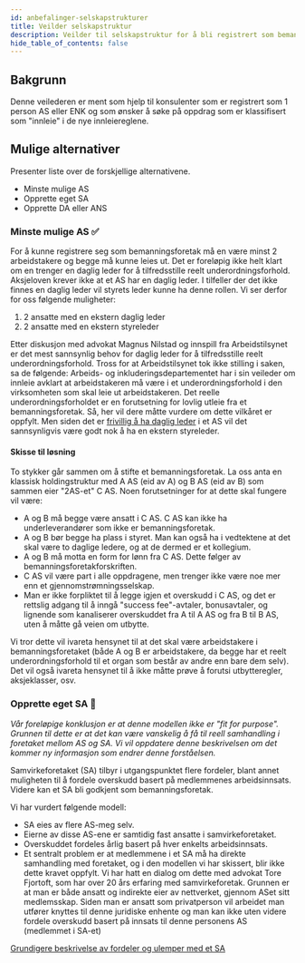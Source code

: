 ```yaml
---
id: anbefalinger-selskapstrukturer
title: Veilder selskapstruktur
description: Veilder til selskapstruktur for å bli registrert som bemanningsforetak
hide_table_of_contents: false
---
```

## Bakgrunn
Denne veilederen er ment som hjelp til konsulenter som er registrert som 1 person AS eller ENK og som ønsker å søke på oppdrag som er klassifisert som "innleie" i de nye innleiereglene.

## Mulige alternativer
Presenter liste over de forskjellige alternativene.
* Minste mulige AS
* Opprette eget SA
* Opprette DA eller ANS

### Minste mulige AS ✅
For å kunne registrere seg som bemanningsforetak må en være minst 2 arbeidstakere og begge må kunne leies ut. Det er foreløpig ikke helt klart om en trenger en daglig leder for å tilfredsstille reelt underordningsforhold. Aksjeloven krever ikke at et AS har en daglig leder. I tilfeller der det ikke finnes en daglig leder vil styrets leder kunne ha denne rollen. Vi ser derfor for oss følgende muligheter:

1. 2 ansatte med en ekstern daglig leder
2. 2 ansatte med en ekstern styreleder

Etter diskusjon med advokat Magnus Nilstad  og innspill fra Arbeidstilsynet er det mest sannsynlig behov for daglig leder for å tilfredsstille reelt underordningsforhold. Tross for at Arbeidstilsynet tok ikke stilling i saken, sa de følgende: Arbeids- og inkluderingsdepartementet har i sin veileder om innleie avklart at arbeidstakeren må være i et underordningsforhold i den virksomheten som skal leie ut arbeidstakeren. Det reelle underordningsforholdet er en forutsetning for lovlig utleie fra et bemanningsforetak. Så, her vil dere måtte vurdere om dette vilkåret er oppfylt. Men siden det er [frivillig å ha daglig leder](https://www.regjeringen.no/no/dokumenter/prop.-100-l-20172018/id2604191/?ch=8) i et AS vil det sannsynligvis være godt nok å ha en ekstern styreleder.

#### Skisse til løsning
To stykker går sammen om å stifte et bemanningsforetak. La oss anta en klassisk holdingstruktur med A AS (eid av A) og B AS (eid av B) som sammen eier "2AS-et" C AS. Noen forutsetninger for at dette skal fungere vil være:

* A og B må begge være ansatt i C AS. C AS kan ikke ha underleverandører som ikke er bemanningsforetak.
* A og B bør begge ha plass i styret. Man kan også ha i vedtektene at det skal være to daglige ledere, og at de dermed er et kollegium.
* A og B må motta en form for lønn fra C AS. Dette følger av bemanningsforetakforskriften.
* C AS vil være part i alle oppdragene, men trenger ikke være noe mer enn et gjennomstrømningsselskap.
* Man er ikke forpliktet til å legge igjen et overskudd i C AS, og det er rettslig adgang til å inngå "success fee"-avtaler, bonusavtaler, og lignende som kanaliserer overskuddet fra A til A AS og fra B til B AS, uten å måtte gå veien om utbytte.

Vi tror dette vil ivareta hensynet til at det skal være arbeidstakere i bemanningsforetaket (både A og B er arbeidstakere, da begge har et reelt underordningsforhold til et organ som består av andre enn  bare dem selv). Det vil også ivareta hensynet til å ikke måtte prøve å forutsi utbytteregler, aksjeklasser, osv.


### Opprette eget SA 🚫
_Vår foreløpige konklusjon er at denne modellen ikke er "fit for purpose". Grunnen til dette er at det kan være vanskelig å få til reell samhandling i foretaket mellom AS og SA. Vi vil oppdatere denne beskrivelsen om det kommer ny informasjon som endrer denne forståelsen._

Samvirkeforetaket (SA) tilbyr i utgangspunktet flere fordeler, blant annet muligheten til å fordele overskudd basert på medlemmenes arbeidsinnsats. Videre kan et SA bli godkjent som bemanningsforetak. 

Vi har vurdert følgende modell:
* SA eies av flere AS-meg selv. 
* Eierne av disse AS-ene er samtidig fast ansatte i samvirkeforetaket.
* Overskuddet fordeles årlig basert på hver enkelts arbeidsinnsats.
* Et sentralt problem er at medlemmene i et SA må ha direkte samhandling med foretaket, og i den modellen vi har skissert, blir ikke dette kravet oppfylt. Vi har hatt en dialog om dette med advokat Tore Fjortoft, som har over 20 års erfaring med samvirkeforetak. Grunnen er at man er både ansatt og indirekte eier av nettverket, gjennom ASet sitt medlemsskap. Siden man er ansatt som privatperson vil arbeidet man utfører knyttes til denne juridiske enhente og man kan ikke uten videre fordele overskudd basert på innsats til denne personens AS (medlemmet i SA-et)

[Grundigere beskrivelse av fordeler og ulemper med et SA](./veileder-selskapsstruktur.md)

